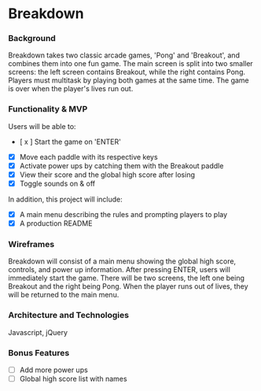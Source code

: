 # Breakdown

### Background
Breakdown takes two classic arcade games, 'Pong' and 'Breakout', and combines them into one fun game. The main screen is split into two smaller screens: the left screen contains Breakout, while the right contains Pong. Players must multitask by playing both games at the same time. The game is over when the player's lives run out.

### Functionality & MVP
Users will be able to:
- [ x ] Start the game on 'ENTER'
- [x] Move each paddle with its respective keys
- [x] Activate power ups by catching them with the Breakout paddle
- [x] View their score and the global high score after losing
- [x] Toggle sounds on & off

In addition, this project will include:
- [x] A main menu describing the rules and prompting players to play
- [x] A production README

### Wireframes
Breakdown will consist of a main menu showing the global high score, controls, and power up information. After pressing ENTER, users will immediately start the game. There will be two screens, the left one being Breakout and the right being Pong. When the player runs out of lives, they will be returned to the main menu.

### Architecture and Technologies
Javascript, jQuery

### Bonus Features
- [ ] Add more power ups
- [ ] Global high score list with names
